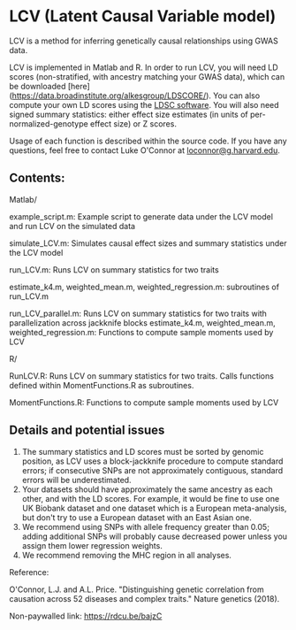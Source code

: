 # LCV (Latent Causal Variable model)
LCV is a method for inferring genetically causal relationships using GWAS data.

LCV is implemented in Matlab and R. In order to run LCV, you will need LD scores (non-stratified, with ancestry matching your GWAS data), which can be downloaded [here] (https://data.broadinstitute.org/alkesgroup/LDSCORE/). You can also compute your own LD scores using the [LDSC software](https://github.com/bulik/ldsc). You will also need signed summary statistics: either effect size estimates (in units of per-normalized-genotype effect size) or Z scores.

Usage of each function is described within the source code. If you have any questions, feel free to contact Luke O'Connor at loconnor@g.harvard.edu.


## Contents:

Matlab/

example_script.m: Example script to generate data under the LCV model and run LCV on the  simulated data

simulate_LCV.m: Simulates causal effect sizes and summary statistics under the LCV model

run_LCV.m: Runs LCV on summary statistics for two traits

estimate_k4.m, weighted_mean.m, weighted_regression.m: subroutines of run_LCV.m

run_LCV_parallel.m: Runs LCV on summary statistics for two traits with parallelization across jackknife blocks
estimate_k4.m, weighted_mean.m, weighted_regression.m: Functions to compute sample moments used by LCV

R/

RunLCV.R: Runs LCV on summary statistics for two traits. Calls functions defined within MomentFunctions.R as subroutines.

MomentFunctions.R: Functions to compute sample moments used by LCV

## Details and potential issues

1. The summary statistics and LD scores must be sorted by genomic position, as LCV uses a block-jackknife procedure to compute standard errors; if consecutive SNPs are not approximately contiguous, standard errors will be underestimated.
2. Your datasets should have approximately the same ancestry as each other, and with the LD scores. For example, it would be fine to use one UK Biobank dataset and one dataset which is a European meta-analysis, but don't try to use a European dataset with an East Asian one.
3. We recommend using SNPs with allele frequency greater than 0.05; adding additional SNPs will probably cause decreased power unless you assign them lower regression weights.
4. We recommend removing the MHC region in all analyses.

Reference:

O'Connor, L.J. and A.L. Price. "Distinguishing genetic correlation from causation across 52 diseases and complex traits." Nature genetics (2018).

Non-paywalled link: https://rdcu.be/bajzC
